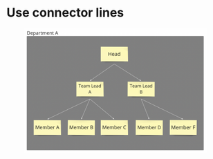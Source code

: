 # Use connector lines

<figure><img src="../.gitbook/assets/VisualData_LineConnectors_01.png" alt=""><figcaption></figcaption></figure>
